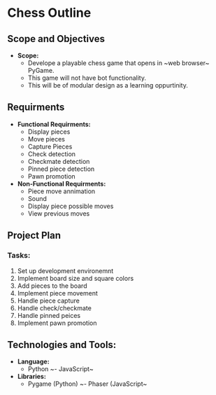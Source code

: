 # Chess Outline

## Scope and Objectives
  - **Scope:**
    - Develope a playable chess game that opens in ~web browser~ PyGame.
    - This game will not have bot functionality.
    - This will be of modular design as a learning oppurtinity.

## Requirments
  - **Functional Requirments:**
    - Display pieces
    - Move pieces
    - Capture Pieces
    - Check detection
    - Checkmate detection
    - Pinned piece detection
    - Pawn promotion
  - **Non-Functional Requirments:**
    - Piece move annimation
    - Sound
    - Display piece possible moves
    - View previous moves
   
## Project Plan
  ### **Tasks:**
  1. Set up development environemnt
  2. Implement board size and square colors
  3. Add pieces to the board
  4. Implement piece movement
  5. Handle piece capture
  6. Handle check/checkmate
  7. Handle pinned peices
  8. Implement pawn promotion
   
## Technologies and Tools:
  - **Language:**
    - Python
    ~- JavaScript~
  - **Libraries:**
    - Pygame (Python)
    ~- Phaser (JavaScript~
